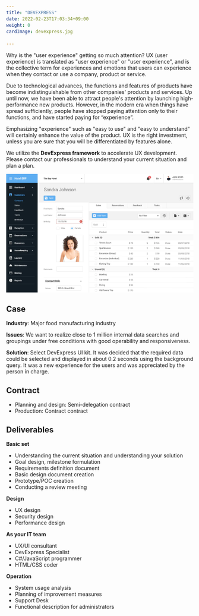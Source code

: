 ```yaml
---
title: "DEVEXPRESS"
date: 2022-02-23T17:03:34+09:00
weight: 0
cardImage: devexpress.jpg

---
```


Why is the "user experience" getting so much attention? UX (user experience) is translated as "user experience" or "user experience", and is the collective term for experiences and emotions that users can experience when they contact or use a company, product or service.

Due to technological advances, the functions and features of products have become indistinguishable from other companies' products and services. Up until now, we have been able to attract people's attention by launching high-performance new products. However, in the modern era when things have spread sufficiently, people have stopped paying attention only to their functions, and have started paying for “experience”.

Emphasizing "experience" such as "easy to use" and "easy to understand" will certainly enhance the value of the product. UX is the right investment, unless you are sure that you will be differentiated by features alone.

We utilize the **DevExpress framework** to accelerate UX development. Please contact our professionals to understand your current situation and plan a plan.

![ Image is not Available !](devexpress.webp)

## Case

**Industry**: Major food manufacturing industry

**Issues**: We want to realize close to 1 million internal data searches and groupings under free conditions with good operability and responsiveness.

**Solution**: Select DevExpress UI kit. It was decided that the required data could be selected and displayed in about 0.2 seconds using the background query. It was a new experience for the users and was appreciated by the person in charge.

## Contract

- Planning and design: Semi-delegation contract
- Production: Contract contract

## Deliverables

**Basic set**

- Understanding the current situation and understanding your solution
- Goal design, milestone formulation
- Requirements definition document
- Basic design document creation
- Prototype/POC creation
- Conducting a review meeting



**Design**

- UX design
- Security design
- Performance design

**As your IT team**

- UX/UI consultant
- DevExpress Specialist
- C#/JavaScript programmer
- HTML/CSS coder

**Operation**

- System usage analysis
- Planning of improvement measures
- Support Desk
- Functional description for administrators